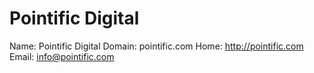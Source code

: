 
# Pointific Digital

Name: Pointific Digital
Domain: pointific.com
Home: http://pointific.com
Email: info@pointific.com
